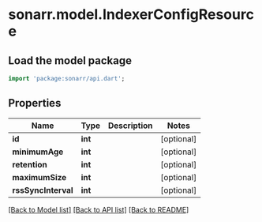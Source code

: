 # sonarr.model.IndexerConfigResource

## Load the model package
```dart
import 'package:sonarr/api.dart';
```

## Properties
Name | Type | Description | Notes
------------ | ------------- | ------------- | -------------
**id** | **int** |  | [optional] 
**minimumAge** | **int** |  | [optional] 
**retention** | **int** |  | [optional] 
**maximumSize** | **int** |  | [optional] 
**rssSyncInterval** | **int** |  | [optional] 

[[Back to Model list]](../README.md#documentation-for-models) [[Back to API list]](../README.md#documentation-for-api-endpoints) [[Back to README]](../README.md)


